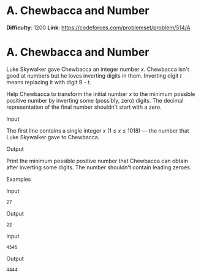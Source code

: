 # A. Chewbaсca and Number 
**Difficulty**: 1200 
**Link**: https://codeforces.com/problemset/problem/514/A

# A. Chewbaсca and Number
Luke Skywalker gave Chewbacca an integer number _x_. Chewbacca isn't good at
numbers but he loves inverting digits in them. Inverting digit _t_ means
replacing it with digit 9 -  _t_.

Help Chewbacca to transform the initial number _x_ to the minimum possible
positive number by inverting some (possibly, zero) digits. The decimal
representation of the final number shouldn't start with a zero.

Input

The first line contains a single integer _x_ (1 ≤  _x_ ≤ 1018) — the number
that Luke Skywalker gave to Chewbacca.

Output

Print the minimum possible positive number that Chewbacca can obtain after
inverting some digits. The number shouldn't contain leading zeroes.

Examples

Input

    
    
    27  
    

Output

    
    
    22  
    

Input

    
    
    4545  
    

Output

    
    
    4444  
    

